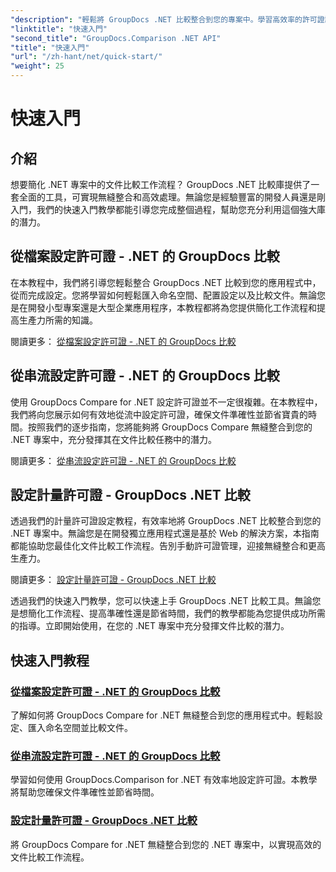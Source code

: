 ```yaml
---
"description": "輕鬆將 GroupDocs .NET 比較整合到您的專案中。學習高效率的許可證設定方法，以實現精準的文件比較工作流程。"
"linktitle": "快速入門"
"second_title": "GroupDocs.Comparison .NET API"
"title": "快速入門"
"url": "/zh-hant/net/quick-start/"
"weight": 25
---
```


# 快速入門


## 介紹

想要簡化 .NET 專案中的文件比較工作流程？ GroupDocs .NET 比較庫提供了一套全面的工具，可實現無縫整合和高效處理。無論您是經驗豐富的開發人員還是剛入門，我們的快速入門教學都能引導您完成整個過程，幫助您充分利用這個強大庫的潛力。

## 從檔案設定許可證 - .NET 的 GroupDocs 比較

在本教程中，我們將引導您輕鬆整合 GroupDocs .NET 比較到您的應用程式中，從而完成設定。您將學習如何輕鬆匯入命名空間、配置設定以及比較文件。無論您是在開發小型專案還是大型企業應用程序，本教程都將為您提供簡化工作流程和提高生產力所需的知識。

閱讀更多： [從檔案設定許可證 - .NET 的 GroupDocs 比較](./set-license-from-file/)

## 從串流設定許可證 - .NET 的 GroupDocs 比較

使用 GroupDocs Compare for .NET 設定許可證並不一定很複雜。在本教程中，我們將向您展示如何有效地從流中設定許可證，確保文件準確性並節省寶貴的時間。按照我們的逐步指南，您將能夠將 GroupDocs Compare 無縫整合到您的 .NET 專案中，充分發揮其在文件比較任務中的潛力。

閱讀更多： [從串流設定許可證 - .NET 的 GroupDocs 比較](./set-license-from-stream/)

## 設定計量許可證 - GroupDocs .NET 比較

透過我們的計量許可證設定教程，有效率地將 GroupDocs .NET 比較整合到您的 .NET 專案中。無論您是在開發獨立應用程式還是基於 Web 的解決方案，本指南都能協助您最佳化文件比較工作流程。告別手動許可證管理，迎接無縫整合和更高生產力。

閱讀更多： [設定計量許可證 - GroupDocs .NET 比較](./set-metered-license/)

透過我們的快速入門教學，您可以快速上手 GroupDocs .NET 比較工具。無論您是想簡化工作流程、提高準確性還是節省時間，我們的教學都能為您提供成功所需的指導。立即開始使用，在您的 .NET 專案中充分發揮文件比較的潛力。
## 快速入門教程
### [從檔案設定許可證 - .NET 的 GroupDocs 比較](./set-license-from-file/)
了解如何將 GroupDocs Compare for .NET 無縫整合到您的應用程式中。輕鬆設定、匯入命名空間並比較文件。
### [從串流設定許可證 - .NET 的 GroupDocs 比較](./set-license-from-stream/)
學習如何使用 GroupDocs.Comparison for .NET 有效率地設定許可證。本教學將幫助您確保文件準確性並節省時間。
### [設定計量許可證 - GroupDocs .NET 比較](./set-metered-license/)
將 GroupDocs Compare for .NET 無縫整合到您的 .NET 專案中，以實現高效的文件比較工作流程。